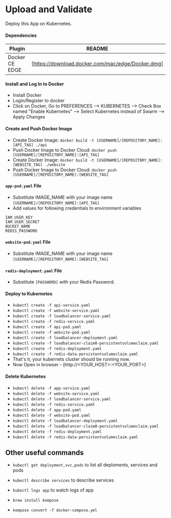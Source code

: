 # Upload and Validate
Deploy this App on Kubernetes.

#### Dependencies

| Plugin | README |
| ------ | ------ |
| Docker CE EDGE | [https://download.docker.com/mac/edge/Docker.dmg] |

#### Install and Log In to Docker

- Install Docker
- Login/Register to docker
- Click on Docker, Go to PREFERENCES --> KUBERNETES --> Check Box named "Enable Kubernetes" --> Select Kubernetes instead of Swarm --> Apply Changes

#### Create and Push Docker Image

- Create Docker Image: `docker build -t [USERNAME]/[REPOSITORY_NAME]:[API_TAG] ./api`
- Push Docker Image to Docker Cloud: `docker push [USERNAME]/[REPOSITORY_NAME]:[API_TAG]`
- Create Docker Image: `docker build -t [USERNAME]/[REPOSITORY_NAME]:[WEBSITE_TAG] ./website`
- Push Docker Image to Docker Cloud: `docker push [USERNAME]/[REPOSITORY_NAME]:[WEBSITE_TAG]`

#### `app-pod.yaml` File

- Substitute IMAGE_NAME with your image name `[USERNAME]/[REPOSITORY_NAME]:[API_TAG]`
- Add values for following credentials to environment variables
```
IAM_USER_KEY
IAM_USER_SECRET
BUCKET_NAME
REDIS_PASSWORD
```

#### `website-pod.yaml` File

- Substitute IMAGE_NAME with your image name `[USERNAME]/[REPOSITORY_NAME]:[WEBSITE_TAG]`

#### `redis-deployment.yaml` File

- Substitute `[PASSWORD]` with your Redis Password.

#### Deploy to Kubernetes

- `kubectl create -f api-service.yaml`
- `kubectl create -f website-service.yaml`
- `kubectl create -f loadbalancer-service.yaml`
- `kubectl create -f redis-service.yaml`
- `kubectl create -f api-pod.yaml`
- `kubectl create -f website-pod.yaml`
- `kubectl create -f loadbalancer-deployment.yaml`
- `kubectl create -f loadbalancer-claim0-persistentvolumeclaim.yaml`
- `kubectl create -f redis-deployment.yaml`
- `kubectl create -f redis-data-persistentvolumeclaim.yaml`
- That's it, your kubernets cluster should be running now.
- Now Open in browser - [http://<YOUR_HOST>:<YOUR_PORT>]

#### Delete Kubernetes

- `kubectl delete -f app-service.yaml`
- `kubectl delete -f website-service.yaml`
- `kubectl delete -f loadbalancer-service.yaml`
- `kubectl delete -f redis-service.yaml`
- `kubectl delete -f app-pod.yaml`
- `kubectl delete -f website-pod.yaml`
- `kubectl delete -f loadbalancer-deployment.yaml`
- `kubectl delete -f loadbalancer-claim0-persistentvolumeclaim.yaml`
- `kubectl delete -f redis-deployment.yaml`
- `kubectl delete -f redis-data-persistentvolumeclaim.yaml`


## Other useful commands

- `kubectl get deployment,svc,pods` to list all deploments, services and pods
- `kubectl describe services` to describe services
- `kubectl logs app` to watch logs of app

- `brew install kompose`
- `kompose convert -f docker-compose.yml`
